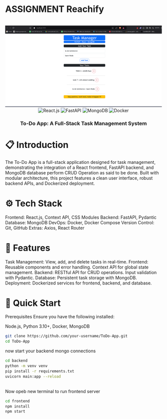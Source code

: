 # ASSIGNMENT Reachify #

  <div align="center"> <br />   <img src= "https://github.com/Akpan123/project_reachify/blob/main/frontend/public/SITE%20IMAGE.png" alt="Project Banner"> <br /> <div> <img src="https://img.shields.io/badge/-React-black?style=for-the-badge&logoColor=white&logo=react&color=61DAFB" alt="React.js" /> <img src="https://img.shields.io/badge/-FastAPI-black?style=for-the-badge&logoColor=white&logo=fastapi&color=009688" alt="FastAPI" /> <img src="https://img.shields.io/badge/-MongoDB-black?style=for-the-badge&logoColor=white&logo=mongodb&color=47A248" alt="MongoDB" /> <img src="https://img.shields.io/badge/-Docker-black?style=for-the-badge&logoColor=white&logo=docker&color=2496ED" alt="Docker" /> </div> <h3 align="center">To-Do App: A Full-Stack Task Management System</h3> </div>


# 📋 Introduction #
The To-Do App is a full-stack application designed for task management, demonstrating the integration of a React frontend, FastAPI backend, and MongoDB database perform CRUD Operation as said to be done. Built with modular architecture, this project features a clean user interface, robust backend APIs, and Dockerized deployment.


# ⚙️ Tech Stack #

Frontend: React.js, Context API, CSS Modules
Backend: FastAPI, Pydantic
Database: MongoDB
DevOps: Docker, Docker Compose
Version Control: Git, GitHub
Extras: Axios, React Router



# 🌟 Features #

Task Management:
View, add, and delete tasks in real-time.
Frontend:
Reusable components and error handling.
Context API for global state management.
Backend:
RESTful API for CRUD operations.
Input validation with Pydantic.
Database:
Persistent task storage with MongoDB.
Deployment:
Dockerized services for frontend, backend, and database.


# 🤸 Quick Start #

Prerequisites
Ensure you have the following installed:

Node.js, 
Python 3.10+,
Docker,
MongoDB

```bash
git clone https://github.com/your-username/ToDo-App.git
cd ToDo-App
```
now start your backend mongo connections
<br>
```bash
cd backend
python -m venv venv
pip install -r requirements.txt
uvicorn main:app --reload  
```
<br>
Now opeb new terminal to run frontend server

```bash
cd frontend
npm install
npm start
```

